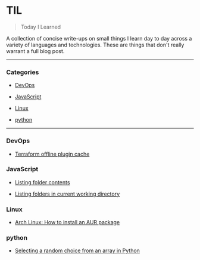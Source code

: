 
# TIL

> Today I Learned

A collection of concise write-ups on small things I learn day to day across a
variety of languages and technologies. These are things that don't really
warrant a full blog post.

---

### Categories


- [DevOps](#DevOps)

- [JavaScript](#JavaScript)

- [Linux](#Linux)

- [python](#python)

---

### DevOps

- [Terraform offline plugin cache](DevOps/offline-plugin-cache.md)


### JavaScript

- [Listing folder contents](JavaScript/listing-folder-contents.md)

- [Listing folders in current working directory](JavaScript/listing-folders.md)


### Linux

- [Arch Linux: How to install an AUR package](Linux/arch-install-aur-package.md)


### python

- [Selecting a random choice from an array in Python](python/random_choice.md)


